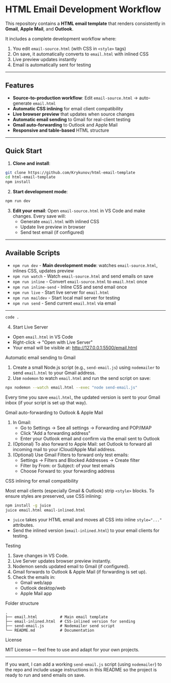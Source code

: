 # HTML Email Development Workflow

This repository contains a **HTML email template** that renders consistently in **Gmail**, **Apple Mail**, and **Outlook**.

It includes a complete development workflow where:

1. You edit `email-source.html` (with CSS in `<style>` tags)
2. On save, it automatically converts to `email.html` with inlined CSS
3. Live preview updates instantly
4. Email is automatically sent for testing

---

## Features

- **Source-to-production workflow**: Edit `email-source.html` → auto-generate `email.html`
- **Automatic CSS inlining** for email client compatibility
- **Live browser preview** that updates when source changes
- **Automatic email sending** to Gmail for real-client testing
- **Gmail auto-forwarding** to Outlook and Apple Mail
- **Responsive and table-based** HTML structure

---

## Quick Start

1. **Clone and install**:

```bash
git clone https://github.com/Krykunov/html-email-template
cd html-email-template
npm install
```

2. **Start development mode**:

```bash
npm run dev
```

3. **Edit your email**: Open `email-source.html` in VS Code and make changes. Every save will:
   - Generate `email.html` with inlined CSS
   - Update live preview in browser
   - Send test email (if configured)

---

## Available Scripts

- `npm run dev` - **Main development mode**: watches `email-source.html`, inlines CSS, updates preview
- `npm run watch` - Watch `email-source.html` and send emails on save
- `npm run inline` - Convert `email-source.html` to `email.html` once
- `npm run inline-send` - Inline CSS and send email once
- `npm run live` - Start live server for `email.html`
- `npm run maildev` - Start local mail server for testing
- `npm run send` - Send current `email.html` via email

---

```bash
code .
```

4. Start Live Server

- Open `email.html` in VS Code
- Right-click → "Open with Live Server"
- Your email will be visible at: http://127.0.0.1:5500/email.html

Automatic email sending to Gmail

1. Create a small Node.js script (e.g., `send-email.js`) using `nodemailer` to send `email.html` to your Gmail address.
2. Use `nodemon` to watch `email.html` and run the send script on save:

```bash
npx nodemon --watch email.html --exec "node send-email.js"
```

Every time you save `email.html`, the updated version is sent to your Gmail inbox (if your script is set up that way).

Gmail auto-forwarding to Outlook & Apple Mail

1. In Gmail:
   - Go to Settings → See all settings → Forwarding and POP/IMAP
   - Click "Add a forwarding address"
   - Enter your Outlook email and confirm via the email sent to Outlook
2. (Optional) To also forward to Apple Mail: set Outlook to forward all incoming mail to your iCloud/Apple Mail address.
3. (Optional) Use Gmail Filters to forward only test emails:
   - Settings → Filters and Blocked Addresses → Create filter
   - Filter by From: or Subject: of your test emails
   - Choose Forward to: your forwarding address

CSS inlining for email compatibility

Most email clients (especially Gmail & Outlook) strip `<style>` blocks. To ensure styles are preserved, use CSS inlining:

```bash
npm install -g juice
juice email.html email-inlined.html
```

- `juice` takes your HTML email and moves all CSS into inline `style="..."` attributes.
- Send the inlined version (`email-inlined.html`) to your email clients for testing.

Testing

1. Save changes in VS Code.
2. Live Server updates browser preview instantly.
3. Nodemon sends updated email to Gmail (if configured).
4. Gmail forwards to Outlook & Apple Mail (if forwarding is set up).
5. Check the emails in:
   - Gmail web/app
   - Outlook desktop/web
   - Apple Mail app

Folder structure

```
.
├── email.html          # Main email template
├── email-inlined.html  # CSS-inlined version for sending
├── send-email.js       # Nodemailer send script
└── README.md           # Documentation
```

License

MIT License — feel free to use and adapt for your own projects.

---

If you want, I can add a working `send-email.js` script (using `nodemailer`) to the repo and include usage instructions in this README so the project is ready to run and send emails on save.
